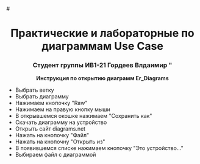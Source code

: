 #<h1 align="center">Практические и лабораторные по диаграммам Use Case</h1> 
<h3 align="center">Студент группы ИВ1-21 Гордеев Влдаимир "</h3>
<p align="center"><b>Инструкция по открытию диаграмм Er_Diagrams </b></p>
<ul>
  <li> Выбрать ветку </li>
  <li> Выбрать диаграмму </li>
  <li> Нажимаем кнопочку "Raw" </li>
  <li> Нажимаем на правую кнопку мыши </li>
  <li> В открывшемся окошке нажимаем "Сохранить как" </li>
  <li> Скачать диаграмму на устройство </li>
  <li> Открыть сайт diagrams.net </li>
  <li> Нажать на кнопочку "Файл" </li>
  <li> Нажать на кнопочну "Открыть из" </li>
  <li> В появившемся списке нажимаем кнопочку "Это устройство..." </li>
  <li> Выбираем файл с диаграммой </li>
